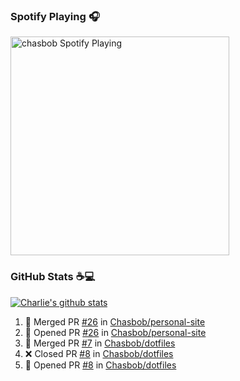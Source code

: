 ### Spotify Playing 🎧

[<img src="https://novatorem.chasbob.vercel.app/api/spotify" alt="chasbob Spotify Playing" width="350" />](https://open.spotify.com/user/charlie2026)

### GitHub Stats :coffee::computer:

[![Charlie's github stats](https://github-readme-stats-six-tau.vercel.app/api?username=chasbob&count_private=true&hide_rank=true&hide=stars&hide_title=true)](https://github.com/anuraghazra/github-readme-stats)

<!--START_SECTION:activity-->
1. 🎉 Merged PR [#26](https://github.com/Chasbob/personal-site/pull/26) in [Chasbob/personal-site](https://github.com/Chasbob/personal-site)
2. 💪 Opened PR [#26](https://github.com/Chasbob/personal-site/pull/26) in [Chasbob/personal-site](https://github.com/Chasbob/personal-site)
3. 🎉 Merged PR [#7](https://github.com/Chasbob/dotfiles/pull/7) in [Chasbob/dotfiles](https://github.com/Chasbob/dotfiles)
4. ❌ Closed PR [#8](https://github.com/Chasbob/dotfiles/pull/8) in [Chasbob/dotfiles](https://github.com/Chasbob/dotfiles)
5. 💪 Opened PR [#8](https://github.com/Chasbob/dotfiles/pull/8) in [Chasbob/dotfiles](https://github.com/Chasbob/dotfiles)
<!--END_SECTION:activity-->
